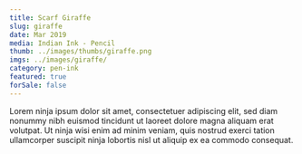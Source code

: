 ```yaml
---
title: Scarf Giraffe
slug: giraffe
date: Mar 2019
media: Indian Ink - Pencil
thumb: ../images/thumbs/giraffe.png
imgs: ../images/giraffe/
category: pen-ink
featured: true
forSale: false
---
```


Lorem ninja ipsum dolor sit amet, consectetuer adipiscing elit, sed diam nonummy nibh euismod tincidunt ut laoreet dolore magna aliquam erat volutpat. Ut ninja wisi enim ad minim veniam, quis nostrud exerci tation ullamcorper suscipit ninja lobortis nisl ut aliquip ex ea commodo consequat.